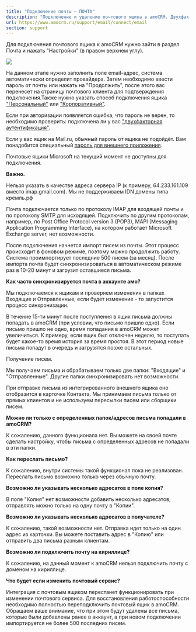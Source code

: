 ```yaml
---
title: "Подключение почты — ПОЧТА"
description: "Подключение и удаление почтового ящика в amoCRM. Двухфакторная аутентификация при подключении почты. Вопросы по подключению почты и ответы. Синхронизация почтовых ящиков"
url: https://www.amocrm.ru/support/email/connect/email
section: support
---
```


Для подключения почтового ящика к amoCRM нужно зайти в раздел Почта и нажать "Настройки" (в правом верхнем углу).

![](/uploads/2024/01/connect_email_1.png)

На данном этапе нужно заполнить поле email-адрес, система автоматически определит провайдера. Затем необходимо ввести пароль от почты или нажать на "Продолжить", после этого вас перенесет на страницу почтового клиента для подтверждения подключения.Также нужно указать способ подключения ящика  ["Персональный"](https://www.amocrm.ru/support/email/personal_mail)  или ["Корпоративный"](https://www.amocrm.ru/support/email/corporate_mail).

Если при авторизации появляется ошибка, что пароль не верен, то необходимо проверить: подключена ли у вас ["двухфакторная аутентификация"](https://www.amocrm.ru/support/email/two-factor_authentication).

Если у вас ящик на Mail.ru, обычный пароль от ящика не подойдёт. Вам понадобится специальный [пароль для внешнего приложения](https://help.mail.ru/mail/security/protection/external/).

Почтовые ящики Microsoft на текущий момент не доступны для подключения.

**Важно.**

Нельзя указать в качестве адреса сервера IP (к примеру, 64.233.161.109 вместо imap.gmail.com). Мы не поддерживаем IDN домены типа кремль.рф

Почта подключается только по протоколу IMAP для входящей почты и по протоколу SMTP для исходящей. Подключить по другим протоколам, например, по Post Office Protocol version 3 (POP3), MAPI (Messaging Application Programming Interface), на котором работает Microsoft Exchange server, нет возможности.

После подключения начнется импорт писем из почты. Этот процесс происходит в фоновом режиме, поэтому можно продолжить работу. Система проимпортирует последние 500 писем (за месяц). После импорта почта будет синхронизироваться в автоматическом режиме раз в 10-20 минут и загрузит оставшиеся письма.

**Как часто синхронизируется почта в аккаунте амо?**

Мы подключаемся к ящикам и проверяем изменения в папках Входящие и Отправленные, если будет изменение - то запустится процесс синхронизации.

В течение 15-ти минут после поступления в ящик письма должны попадать в amoCRM (при условии, что письмо пришло одно). Если письмо пришло не одно, время попадания в amoCRM может увеличиться. К примеру, если ящик был отключен неделю, то поступать будет какое-то время история за время простоя. В этот период новые письма попадут в очередь и загрузятся позже остальных.

Получение писем.

Мы получаем письма и обрабатываем только две папки: "Входящие" и "Отправленные". Другие папки синхронизировать нет возможности.

При отправке письма из интегрированного внешнего ящика оно отобразится в карточке Контакта. Мы принимаем письма только от прямых клиентов и не используем пересылки писем или сборщики писем.

**Можно ли только с определенных папок/адресов письма попадали в amoCRM?**

К сожалению, данного функционала нет. Вы можете на своей почте сделать настройку, чтобы письма с определенных адресов не попадали в эти папки.

**Как переслать письмо?**

К сожалению, внутри системы такой функционал пока не реализован. Переслать письмо возможно только через обычную почту.

**Возможно ли указывать несколько адресатов в поле копия?**

В поле "Копия" нет возможности добавить несколько адресатов, отправлять можно только на одну почту в "Копии".

**Возможно ли указывать несколько адресатов в получателе?**

К сожалению, такой возможности нет. Отправка идет только на один адрес из карточки. Вы можете поставить адрес в "Копию" или отправить два письма разным клиентам.

**Возможно ли подключить почту на кириллице?**

К сожалению, на данный момент к amoCRM нельзя подключить почту с доменом на кириллице.

**Что будет если изменить почтовый сервис?**

Интеграция с почтовым ящиком перестанет функционировать при изменении почтового сервиса. Для восстановления работоспособности необходимо полностью переподключить почтовый ящик в amoCRM. Обращаем ваше внимание, что при этом будут удалены все письма, которые были добавлены ранее в аккаунт, а при новом подключении импортируется не более 500 последних писем.